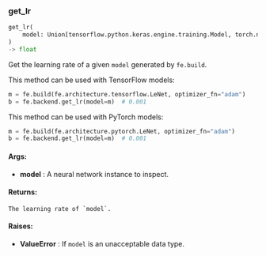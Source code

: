 

### get_lr
```python
get_lr(
	model: Union[tensorflow.python.keras.engine.training.Model, torch.nn.modules.module.Module]
)
-> float
```
Get the learning rate of a given `model` generated by `fe.build`.

This method can be used with TensorFlow models:
```python
m = fe.build(fe.architecture.tensorflow.LeNet, optimizer_fn="adam")
b = fe.backend.get_lr(model=m)  # 0.001
```

This method can be used with PyTorch models:
```python
m = fe.build(fe.architecture.pytorch.LeNet, optimizer_fn="adam")
b = fe.backend.get_lr(model=m)  # 0.001
```


#### Args:

* **model** :  A neural network instance to inspect.

#### Returns:
    The learning rate of `model`.

#### Raises:

* **ValueError** :  If `model` is an unacceptable data type.